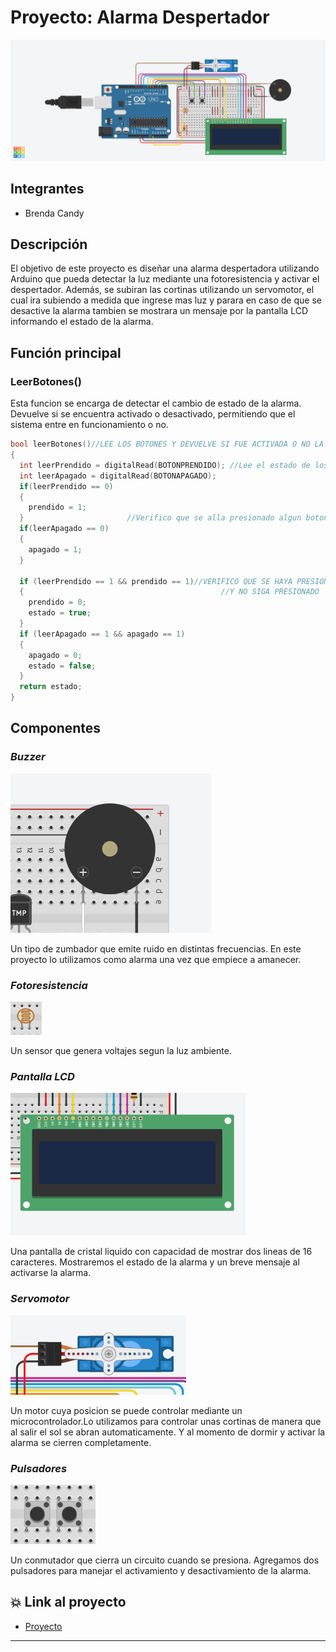 # **Proyecto: Alarma Despertador**
![Tinkercad](https://github.com/BrendaCandy/ProyectoSegundoParcial/blob/main/img/PracticoSegundoParcial.png)

## Integrantes 
- Brenda Candy

## Descripción
El objetivo de este proyecto es diseñar una alarma despertadora utilizando Arduino que pueda detectar la luz mediante una fotoresistencia y activar el despertador. Además, se subiran las cortinas utilizando un servomotor, el cual ira subiendo a medida que ingrese mas luz y parara en caso de que se desactive la alarma tambien se mostrara un mensaje por la pantalla LCD informando el estado de la alarma.

## Función principal
### LeerBotones()
Esta funcion se encarga de detectar el cambio de estado de la alarma. Devuelve si se encuentra activado o desactivado, permitiendo que el sistema entre en funcionamiento o no. 

~~~ C++ (lenguaje en el que esta escrito)
bool leerBotones()//LEE LOS BOTONES Y DEVUELVE SI FUE ACTIVADA O NO LA ALARMA
{
  int leerPrendido = digitalRead(BOTONPRENDIDO); //Lee el estado de los botones
  int leerApagado = digitalRead(BOTONAPAGADO);
  if(leerPrendido == 0)
  {
    prendido = 1;
  }                       //Verifico que se alla presionado algun boton
  if(leerApagado == 0)
  {
    apagado = 1;
  }
  
  if (leerPrendido == 1 && prendido == 1)//VERIFICO QUE SE HAYA PRESIONADO EL BOTON 
  {											   //Y NO SIGA PRESIONADO
    prendido = 0;
    estado = true;
  }
  if (leerApagado == 1 && apagado == 1)
  {
    apagado = 0;
    estado = false;
  }
  return estado;
}
~~~
## Componentes
### *Buzzer*
![buzzer](https://github.com/BrendaCandy/ProyectoSegundoParcial/blob/main/img/buzzer.png)

Un tipo de zumbador que emite ruido en distintas frecuencias. En este proyecto lo utilizamos como alarma una vez que empiece a amanecer.
### *Fotoresistencia*
![sensor](https://github.com/BrendaCandy/ProyectoSegundoParcial/blob/main/img/fotoresistencia.png)

Un sensor que genera voltajes segun la luz ambiente.
### *Pantalla LCD*
![display](https://github.com/BrendaCandy/ProyectoSegundoParcial/blob/main/img/lcd.png)

Una pantalla de cristal liquido con capacidad de mostrar dos lineas de 16 caracteres. Mostraremos el estado de la alarma y un breve mensaje al activarse la alarma.
### *Servomotor*
![leds](https://github.com/BrendaCandy/ProyectoSegundoParcial/blob/main/img/servomotor.png)

Un motor cuya posicion se puede controlar mediante un microcontrolador.Lo utilizamos para controlar unas cortinas de manera que al salir el sol se abran automaticamente. Y al momento de dormir y activar la alarma se cierren completamente.
### *Pulsadores*
![pulsador](https://github.com/BrendaCandy/ProyectoSegundoParcial/blob/main/img/botones.png)

Un conmutador que cierra un circuito cuando se presiona. Agregamos dos pulsadores para manejar el activamiento y desactivamiento de la alarma.

## :boom: Link al proyecto
- [Proyecto](https://www.tinkercad.com/things/kK7BGoleVby-practicosegundoparcial/editel?sharecode=Klez3afErZq4-ABn7w7rmUNJl8X16kMGyI0YXm-TdFs)

---
